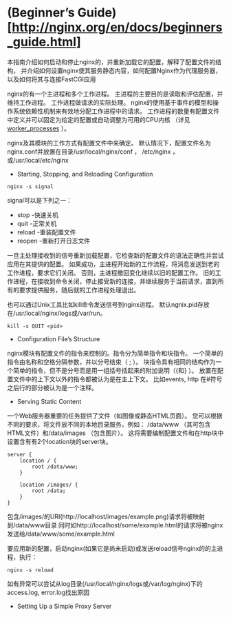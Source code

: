 # (Beginner’s Guide)[http://nginx.org/en/docs/beginners_guide.html]

本指南介绍如何启动和停止nginx的，并重新加载它的配置，解释了配置文件的结构，
并介绍如何设置nginx使其服务静态内容，如何配置Nginx作为代理服务器，以及如何将其与连接FastCGI应用

nginx的有一个主进程和多个工作进程。 
主进程的主要目的是读取和评估配置，并维持工作进程。 
工作进程做请求的实际处理。 
nginx的使用基于事件的模型和操作系统依赖性机制来有效地分配工作进程中的请求。 
工作进程的数量有配置文件中定义并可以固定为给定的配置或自动调整为可用的CPU内核
（详见[worker_processes](http://nginx.org/en/docs/ngx_core_module.html#worker_processes) ）。

nginx及其模块的工作方式有配置文件中来确定。 
默认情况下，配置文件名为nginx.conf并放置在目录/usr/local/nginx/conf ， /etc/nginx ，或/usr/local/etc/nginx 

* Starting, Stopping, and Reloading Configuration

```
nginx -s signal
```

signal可以是下列之一：

- stop -快速关机
- quit -正常关机
- reload -重装配置文件
- reopen -重新打开日志文件

一旦主处理接收到的信号重新加载配置，它检查新的配置文件的语法正确性并尝试应用在其提供的配置。 
如果成功，主进程开始新的工作流程，将消息发送到老的工作进程，要求它们关闭。 否则，主进程撤回变化继续以旧的配置工作。 
旧的工作进程，在接收到命令关闭，停止接受新的连接，并继续服务于当前请求，直到所有的要求提供服务，随后就的工作进程处理退出。

也可以通过Unix工具比如kill命令发送信号到nginx进程。
默认ngnix.pid存放在/usr/local/nginx/logs或/var/run。
```
kill -s QUIT <pid>
```

* Configuration File’s Structure

nginx模块有配置文件的指令来控制的。指令分为简单指令和块指令。
 一个简单的指令由名称和空格分隔参数，并以分号结束（ ; ）。
 块指令具有相同的结构作为一个简单的指令，但不是分号而是用一组括号括起来的附加说明（{和} ）。
 放置在配置文件中的上下文以外的指令都被认为是在主上下文。 比如events, http
 在#符号之后行的部分被认为是一个注释。
 
* Serving Static Content

一个Web服务器重要的任务提供了文件（如图像或静态HTML页面）。 
您可以根据不同的要求，将文件放不同的本地目录服务，例如： /data/www （其可包含HTML文件）和/data/images （包含图片）。
这将需要编制配置文件和在http块中设置含有有2个location块的server块。

```
server {
    location / {
        root /data/www;
    }

    location /images/ {
        root /data;
    }
}
```

包含/images/的URI(http://localhost/images/example.png)请求将被映射到/data/www目录
同时如http://localhost/some/example.html的请求将被nginx发送给/data/www/some/example.html

要应用新的配置，启动nginx(如果它是尚未启动)或发送reload信号nginx的的主进程，执行：
```
nginx -s reload
```

如有异常可以尝试从log目录(/usr/local/nginx/logs或/var/log/nginx)下的access.log, error.log找出原因

* Setting Up a Simple Proxy Server



